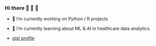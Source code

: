 ### Hi there :dolphin: :wolf: :snake:

- 🔭 I’m currently working on Python / R projects
- 🌱 I’m currently learning about ML & AI in healthcare data analytics.

- [gist profile](https://gist.github.com/conorheffron)

<!--
<img src="https://github.com/conorheffron/conorheffron/assets/8218626/95028bf1-c42f-40b6-9a34-853b0eaf544a" alt="drawing" width="200"/>
**conorheffron/conorheffron** is a ✨ _special_ ✨ repository because its `README.md` (this file) appears on your GitHub profile.

Here are some ideas to get you started:

- 🔭 I’m currently working on ...
- 🌱 I’m currently learning ...
- 👯 I’m looking to collaborate on ...
- 🤔 I’m looking for help with ...
- 💬 Ask me about ...
- 📫 How to reach me: ...
- 😄 Pronouns: ...
- ⚡ Fun fact: ...
-->
